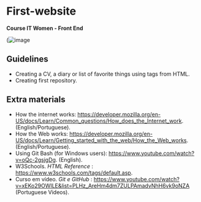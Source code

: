 # First-website
<b> Course IT Women - Front End </b> 

(![image](https://user-images.githubusercontent.com/98116061/183284230-320971fa-b082-463b-b9ce-b3ba516969a4.png)

## Guidelines
- Creating a CV, a diary or list of favorite things using tags from HTML. 
- Creating first repository.

## Extra materials 

- How the internet works: https://developer.mozilla.org/en-US/docs/Learn/Common_questions/How_does_the_Internet_work.  (English/Portuguese).
- How the Web works: https://developer.mozilla.org/en-US/docs/Learn/Getting_started_with_the_web/How_the_Web_works. (English/Portuguese).
- Using Git Bash (for Windows users): https://www.youtube.com/watch?v=oQc-2gsjgDg. (English).
- W3Schools. <i>  HTML Reference </i>: https://www.w3schools.com/tags/default.asp. 
- Curso em vídeo. <i> Git e GitHub </i>: https://www.youtube.com/watch?v=xEKo29OWILE&list=PLHz_AreHm4dm7ZULPAmadvNhH6vk9oNZA (Portuguese Videos).

